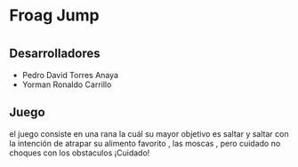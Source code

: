 # Froag Jump
# 
## Desarrolladores
- Pedro David Torres Anaya
- Yorman Ronaldo Carrillo
## Juego
el juego consiste en una rana la cuál su mayor objetivo es saltar y saltar con la intención de atrapar su alimento favorito , las moscas , pero cuidado no choques con los obstaculos
¡Cuidado!

